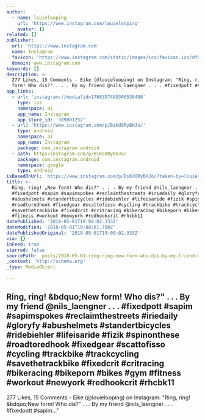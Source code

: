 ```yaml
---
author:
  - name: louielooping
    url: 'https://www.instagram.com/louielooping'
    avatar: {}
related: []
publisher:
  url: 'https://www.instagram.com'
  name: Instagram
  favicon: 'https://www.instagram.com/static/images/ico/favicon.ico/dfa85bb1fd63.ico'
  domain: www.instagram.com
keywords: []
description: >-
  277 Likes, 15 Comments - Eike (@louielooping) on Instagram: "Ring, ring! „New
  form! Who dis?" . . . By my friend @nils_laengner . . . #fixedpott #sapim..."
app_links:
  - url: 'instagram://media?id=1768357489306530408'
    type: ios
    namespace: ai
    app_name: Instagram
    app_store_id: '389801252'
  - url: 'https://www.instagram.com/p/BiKd8RyBHJo/'
    type: android
    namespace: ai
    app_name: Instagram
    package: com.instagram.android
  - path: https/instagram.com/p/BiKd8RyBHJo/
    package: com.instagram.android
    namespace: google
    type: android
isBasedOnUrl: 'https://www.instagram.com/p/BiKd8RyBHJo/?taken-by=louielooping'
title: >-
  Ring, ring! „New form! Who dis?" . . . By my friend @nils_laengner . . .
  #fixedpott #sapim #sapimspokes #reclaimthestreets #iriedaily #gloryfy
  #abushelmets #standertbicycles #ridebiehler #lifeisaride #fizik #spinonthese
  #roadtoredhook #fixedgear #scattofisso #cycling #trackbike #trackcycling
  #savethetrackbike #fixedcrit #critracing #bikeracing #bikeporn #bikes #gym
  #fitness #workout #newyork #redhookcrit #rhcbk11
datePublished: '2018-05-01T19:08:02.333Z'
dateModified: '2018-05-01T19:08:01.700Z'
datePublishedOriginal: '2018-05-01T19:08:02.333Z'
via: {}
inFeed: true
starred: false
sourcePath: _posts/2018-05-01-ring-ring-new-form-who-dis-by-my-friend-nils_la.md
_context: 'http://schema.org'
_type: MediaObject

---
```

<article style=""><h1>Ring, ring! &amp;bdquo;New form! Who dis?" . . . By my friend @nils_laengner . . . #fixedpott #sapim #sapimspokes #reclaimthestreets #iriedaily #gloryfy #abushelmets #standertbicycles #ridebiehler #lifeisaride #fizik #spinonthese #roadtoredhook #fixedgear #scattofisso #cycling #trackbike #trackcycling #savethetrackbike #fixedcrit #critracing #bikeracing #bikeporn #bikes #gym #fitness #workout #newyork #redhookcrit #rhcbk11</h1><p>277 Likes, 15 Comments - Eike (@louielooping) on Instagram: "Ring, ring! &amp;bdquo;New form! Who dis?" . . . By my friend @nils_laengner . . . #fixedpott #sapim..."</p></article>